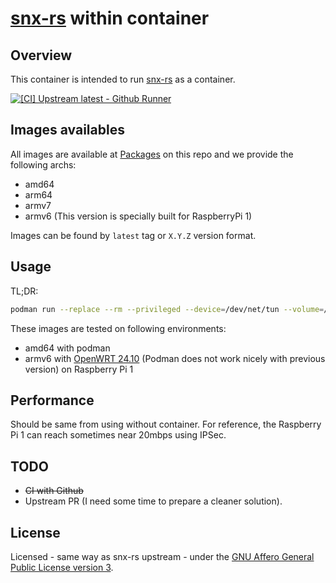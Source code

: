 # [snx-rs](https://github.com/ancwrd1/snx-rs) within container

## Overview

This container is intended to run [snx-rs](https://github.com/ancwrd1/snx-rs) as a container. 

[![[CI] Upstream latest - Github Runner](https://github.com/leleobhz/snx-rs-docker/actions/workflows/container-build-stable.yml/badge.svg)](https://github.com/leleobhz/snx-rs-docker/actions/workflows/container-build-stable.yml)

## Images availables

All images are available at [Packages](https://github.com/leleobhz/snx-rs-docker/packages) on this repo and we provide the following archs:

* amd64
* arm64
* armv7
* armv6 (This version is specially built for RaspberryPi 1)

Images can be found by `latest` tag or `X.Y.Z` version format.

## Usage

TL;DR: 

```bash
podman run --replace --rm --privileged --device=/dev/net/tun --volume=/opt/snx/sessions:/var/cache/snx-rs/sessions --cap-add=NET_ADMIN,SYS_ADMIN --network=host --name snx-rs-vpn -v /lib/modules:/lib/modules:ro ghcr.io/leleobhz/snx-rs-docker:latest /usr/bin/snx-rs --mode standalone --login-type vpn --tunnel-type ipsec --ike-persist true --default-route false --no-dns true --if-name <DESIRED_IF_NAME_OUTSIDE_POD> --server-name <YOUR_VPN_HOST_HERE> --user-name <YOUR_USER_HERE> --password <YOUR_PASS_HERE> --log-level debug --client-mode endpoint_security
```

These images are tested on following environments:

* amd64 with podman
* armv6 with [OpenWRT 24.10](https://openwrt.org/releases/24.10/start) (Podman does not work nicely with previous version) on Raspberry Pi 1

## Performance

Should be same from using without container. For reference, the Raspberry Pi 1 can reach sometimes near 20mbps using IPSec.

## TODO

* ~~CI with Github~~
* Upstream PR (I need some time to prepare a cleaner solution).

## License

Licensed - same way as snx-rs upstream - under the [GNU Affero General Public License version 3](https://opensource.org/license/agpl-v3/).
